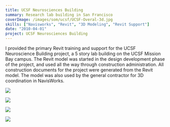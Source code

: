 ```yaml
---
title: UCSF Neurosciences Building
summary: Research lab building in San Francisco
coverImage: /images/som/ucsf/UCSF-Overal-3d.jpg
skills: ["Navisworks", "Revit", "3D Modeling", "Revit Support"]
date: "2010-04-01"
project: UCSF Neurosciences Building
---
```


I provided the primary Revit training and support for the UCSF Neuroscience Building project, a 5 story lab building on the UCSF Mission Bay campus. The Revit model was started in the design development phase of the project, and used all the way through construction administration. All construction documents for the project were generated from the Revit model. The model was also used by the general contractor for 3D coordination in NavisWorks.

![](/images/som/ucsf/UCSF-Section.jpg)

![](/images/som/ucsf/UCSF-Plan-Section.jpg)

![](/images/som/ucsf/Aerial-02.jpg)

![](/images/som/ucsf/SOM-Building_19A-134836-print1.jpg)
